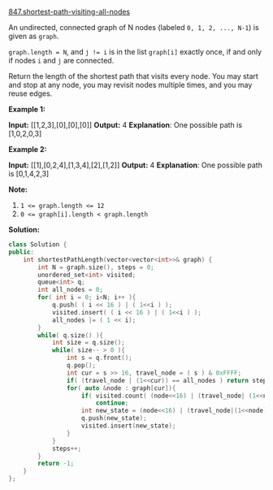 [847.shortest-path-visiting-all-nodes](https://leetcode.com/problems/shortest-path-visiting-all-nodes/)  

An undirected, connected graph of N nodes (labeled `0, 1, 2, ..., N-1`) is given as `graph`.

`graph.length = N`, and `j != i` is in the list `graph[i]` exactly once, if and only if nodes `i` and `j` are connected.

Return the length of the shortest path that visits every node. You may start and stop at any node, you may revisit nodes multiple times, and you may reuse edges.

**Example 1:**

**Input:** \[\[1,2,3\],\[0\],\[0\],\[0\]\]
**Output:** 4
**Explanation**: One possible path is \[1,0,2,0,3\]

**Example 2:**

**Input:** \[\[1\],\[0,2,4\],\[1,3,4\],\[2\],\[1,2\]\]
**Output:** 4
**Explanation**: One possible path is \[0,1,4,2,3\]

**Note:**

1.  `1 <= graph.length <= 12`
2.  `0 <= graph[i].length < graph.length`  



**Solution:**  

```cpp
class Solution {
public:
    int shortestPathLength(vector<vector<int>>& graph) {
        int N = graph.size(), steps = 0;
        unordered_set<int> visited;
        queue<int> q;
        int all_nodes = 0;
        for( int i = 0; i<N; i++ ){
            q.push( ( i << 16 ) | ( 1<<i ) );
            visited.insert( ( i << 16 ) | ( 1<<i ) );
            all_nodes |= ( 1 << i);
        }
        while( q.size() ){
            int size = q.size();
            while( size-- > 0 ){
                int s = q.front();
                q.pop();
                int cur = s >> 16, travel_node = ( s ) & 0xFFFF;
                if( (travel_node | (1<<cur)) == all_nodes ) return steps;
                for( auto &node : graph[cur]){
                    if( visited.count( (node<<16) | (travel_node| (1<<node) ) ) )
                        continue;
                    int new_state = (node<<16) | (travel_node|(1<<node) );
                    q.push(new_state);
                    visited.insert(new_state);
                }
            }
            steps++;
        }
        return -1;
    }
};
```
      